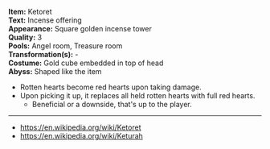 **Item:** Ketoret
<br>
**Text:** Incense offering
<br>
**Appearance:** Square golden incense tower
<br>
**Quality:** 3
<br>
**Pools:** Angel room, Treasure room
<br>
**Transformation(s):** -
<br>
**Costume:** Gold cube embedded in top of head
<br>
**Abyss:** Shaped like the item

- Rotten hearts become red hearts upon taking damage.
- Upon picking it up, it replaces all held rotten hearts with full red hearts.
  - Beneficial or a downside, that's up to the player.

---

- https://en.wikipedia.org/wiki/Ketoret
- https://en.wikipedia.org/wiki/Keturah